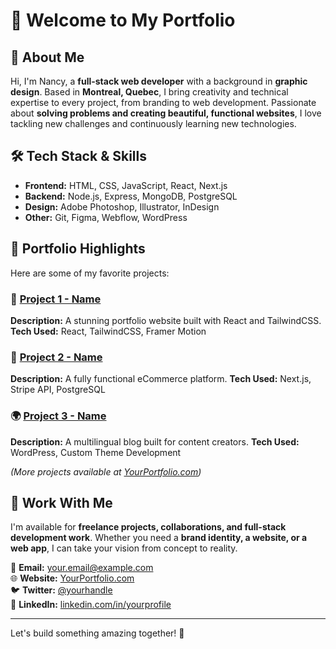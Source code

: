 # 🚀 Welcome to My Portfolio

## 👋 About Me
Hi, I'm Nancy, a **full-stack web developer** with a background in **graphic design**. Based in **Montreal, Quebec**, I bring creativity and technical expertise to every project, from branding to web development. Passionate about **solving problems and creating beautiful, functional websites**, I love tackling new challenges and continuously learning new technologies.

## 🛠 Tech Stack & Skills
- **Frontend:** HTML, CSS, JavaScript, React, Next.js
- **Backend:** Node.js, Express, MongoDB, PostgreSQL
- **Design:** Adobe Photoshop, Illustrator, InDesign
- **Other:** Git, Figma, Webflow, WordPress

## 🌟 Portfolio Highlights
Here are some of my favorite projects:

### 🎨 [Project 1 - Name](#)
**Description:** A stunning portfolio website built with React and TailwindCSS.
**Tech Used:** React, TailwindCSS, Framer Motion

### 🛒 [Project 2 - Name](#)
**Description:** A fully functional eCommerce platform.
**Tech Used:** Next.js, Stripe API, PostgreSQL

### 🌍 [Project 3 - Name](#)
**Description:** A multilingual blog built for content creators.
**Tech Used:** WordPress, Custom Theme Development

*(More projects available at [YourPortfolio.com](#))*

## 💼 Work With Me
I'm available for **freelance projects, collaborations, and full-stack development work**. Whether you need a **brand identity, a website, or a web app**, I can take your vision from concept to reality.

📩 **Email:** your.email@example.com  
🌐 **Website:** [YourPortfolio.com](#)  
🐦 **Twitter:** [@yourhandle](#)  
💼 **LinkedIn:** [linkedin.com/in/yourprofile](#)

---

Let's build something amazing together! 🚀
